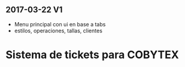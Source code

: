 ## 2017-03-22  V1
* Menu principal con ui en base a tabs
* estilos, operaciones, tallas, clientes

# Sistema de tickets para COBYTEX